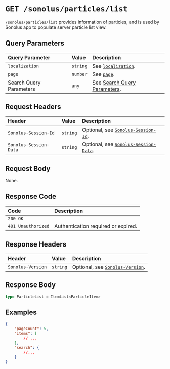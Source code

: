 # `GET /sonolus/particles/list`

`/sonolus/particles/list` provides information of particles, and is used by Sonolus app to populate server particle list view.

## Query Parameters

| Query Parameter         | Value    | Description                                                                    |
| :---------------------- | :------- | :----------------------------------------------------------------------------- |
| `localization`          | `string` | See [`localization`](../query-parameters/localization.md).                     |
| `page`                  | `number` | See [`page`](../query-parameters/page.md).                                     |
| Search Query Parameters | `any`    | See [Search Query Parameters](../query-parameters/search-query-parameters.md). |

## Request Headers

| Header                 | Value    | Description                                                                 |
| :--------------------- | :------- | :-------------------------------------------------------------------------- |
| `Sonolus-Session-Id`   | `string` | Optional, see [`Sonolus-Session-Id`](../headers/sonolus-session-id.md).     |
| `Sonolus-Session-Data` | `string` | Optional, see [`Sonolus-Session-Data`](../headers/sonolus-session-data.md). |

## Request Body

None.

## Response Code

| Code               | Description                         |
| :----------------- | :---------------------------------- |
| `200 OK`           |                                     |
| `401 Unauthorized` | Authentication required or expired. |

## Response Headers

| Header            | Value    | Description                                                       |
| :---------------- | :------- | :---------------------------------------------------------------- |
| `Sonolus-Version` | `string` | Optional, see [`Sonolus-Version`](../headers/sonolus-version.md). |

## Response Body

```ts
type ParticleList = ItemList<ParticleItem>
```

## Examples

```json
{
    "pageCount": 5,
    "items": [
        // ...
    ],
    "search": {
        //...
    }
}
```
